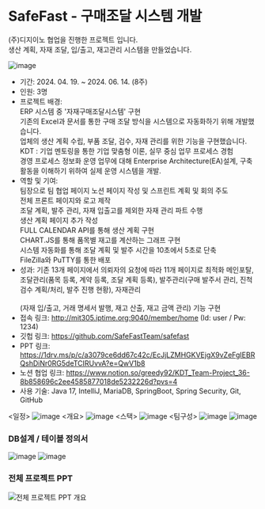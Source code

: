 # SafeFast - 구매조달 시스템 개발 
(주)디지이노 협업을 진행한 프로젝트 입니다. <br>
생산 계획, 자재 조달, 입/출고, 재고관리 시스템을 만들었습니다. <br>


![image](https://github.com/user-attachments/assets/0e3593d3-9f78-4c7b-be94-9d9082781d43)

 - 기간: 2024. 04. 19. ~ 2024. 06. 14. (8주) <br>
 - 인원: 3명 <br>
 - 프로젝트 배경:  <br>
     ERP 시스템 중 '자재구매조달시스템' 구현 <br>
     기존의 Excel과 문서를 통한 구매 조달 방식을 시스템으로 자동화하기 위해 개발했습니다.  <br>
     업체의 생산 계획 수립, 부품 조달, 검수, 자재 관리를 위한 기능을 구현했습니다. <br>
     KDT : 기업 멘토링을 통한 기업 맞춤형 이론, 실무 중심 업무 프로세스 경험 <br>
     경영 프로세스 정보화 운영 업무에 대해 Enterprise Architecture(EA)설계, 구축 활동을 이해하기 위하여 실제 운영 시스템을 개발. <br>
 - 역할 및 기여: <br>
 팀장으로 팀 협업 페이지 노션 페이지 작성 및 스프린트 계획 및 회의 주도 <br>
 전체 프론트 페이지와 로고 제작 <br>
 조달 계획, 발주 관리, 자재 입출고를 제외한 자재 관리 파트 수행 <br>
 생산 계획 페이지 추가 작성 <br>
 FULL CALENDAR API를 통해 생산 계획 구현 <br>
 CHART.JS를 통해 품목별 재고를 계산하는 그래프 구현 <br>
 시스템 자동화를 통해 조달 계획 및 발주 시간을 10초에서 5초로 단축 <br>
 FileZilla와 PuTTY를 통한 배포
 - 성과: 기존 13개 페이지에서 의뢰자의 요청에 따라 11개 페이지로 최적화
   메인포탈, 조달관리(품목 등록, 계약 등록, 조달 계획 등록), 발주관리(구매 발주서 관리, 진척 검수 계획/처리, 발주 진행 현황), 자재관리 <br>    
   (자재 입/출고, 거래 명세서 발행, 재고 산출, 재고 금액 관리) 기능 구현 <br>
- 접속 링크:  http://mit305.iptime.org:9040/member/home (Id: user / Pw: 1234)
- 깃헙 링크:  https://github.com/SafeFastTeam/safefast
- PPT 링크:  https://1drv.ms/p/c/a3079ce6dd67c42c/EcJjLZMHGKVEjgX9vZeFgIEBRQshDiNr0RG5deTCIRUvvA?e=QwV1b8
- 노션 협업 링크: https://www.notion.so/greedy92/KDT_Team-Project_36-8b858696c2ee4585877018de5232226d?pvs=4
- 사용 기술: Java 17, IntelliJ, MariaDB, SpringBoot, Spring Security, Git, GitHub

<일정>
![image](https://github.com/user-attachments/assets/728c5918-e46a-4e33-ba3d-615b98f8bb83)
<개요>
![image](https://github.com/user-attachments/assets/61c506ce-c0d1-4f97-8294-034461e96dd0)
<스택>
![image](https://github.com/user-attachments/assets/c3168822-fb3a-4971-bf46-8c54d84a3156)
<팀구성>
![image](https://github.com/user-attachments/assets/708fda66-51fa-4a7c-a282-b712c0fe43c7)
![image](https://github.com/user-attachments/assets/88518ecc-02d7-4439-8ea6-eeff87535cd5)

### DB설계 / 테이블 정의서
![image](https://github.com/user-attachments/assets/0b2831e3-1afe-4b95-a1fa-1e5820e9fd22)
![image](https://github.com/user-attachments/assets/abb3fccf-693d-4d5a-8d33-5d90b0dd7074)


### 전체 프로젝트 PPT
![전체 프로젝트 PPT 개요](https://github.com/user-attachments/assets/c397ab02-975a-42f4-8622-1ba725f31bc6)

